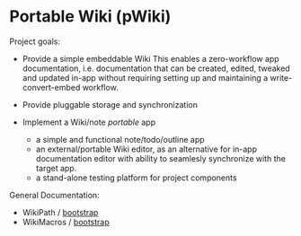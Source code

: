 # Portable Wiki (pWiki)

Project goals:
- Provide a simple embeddable Wiki
  This enables a zero-workflow app documentation, i.e. documentation that
  can be created, edited, tweaked and updated in-app without requiring 
  setting up and maintaining a write-convert-embed workflow.

- Provide pluggable storage and synchronization

- Implement a Wiki/note _portable_ app
    - a simple and functional note/todo/outline app
    - an external/portable Wiki editor, as an alternative for in-app 
      documentation editor with ability to seamlesly synchronize with 
      the target app.
    - a stand-alone testing platform for project components

General Documentation:
- WikiPath / [bootstrap](bootstrap/WikiPath.tpl)
- WikiMacros / [bootstrap](bootstrap/WikiMacros.tpl)
